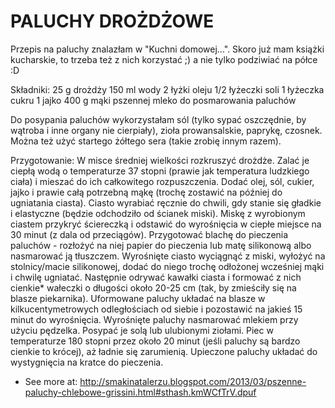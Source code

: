 # PALUCHY DROŻDŻOWE
Przepis na paluchy znalazłam w "Kuchni domowej...". Skoro już mam książki kucharskie, to trzeba też z nich korzystać ;) a nie tylko podziwiać na półce :D

Składniki:
25 g drożdży
150 ml wody
2 łyżki oleju
1/2 łyżeczki soli
1 łyżeczka cukru
1 jajko
400 g mąki pszennej
mleko do posmarowania paluchów


Do posypania paluchów wykorzystałam sól (tylko sypać oszczędnie, by wątroba i inne organy nie cierpiały), zioła prowansalskie, paprykę, czosnek. Można też użyć startego żółtego sera (takie zrobię innym razem).

Przygotowanie:
W misce średniej wielkości rozkruszyć drożdże. Zalać je ciepłą wodą o temperaturze 37 stopni (prawie jak temperatura ludzkiego ciała) i mieszać do ich całkowitego rozpuszczenia. Dodać olej, sól, cukier, jajko i prawie całą potrzebną mąkę (trochę zostawić na później do ugniatania ciasta).
Ciasto wyrabiać ręcznie do chwili, gdy stanie się gładkie i elastyczne (będzie odchodziło od ścianek miski). Miskę z wyrobionym ciastem przykryć ściereczką i odstawić do wyrośnięcia w ciepłe miejsce na 30 minut (z dala od przeciągów).
Przygotować blachę do pieczenia paluchów - rozłożyć na niej papier do pieczenia lub matę silikonową albo nasmarować ją tłuszczem.
Wyrośnięte ciasto wyciągnąć z miski, wyłożyć na stolnicy/macie silikonowej, dodać do niego trochę odłożonej wcześniej mąki i chwilę ugniatać. Następnie odrywać kawałki ciasta i formować z nich cienkie* wałeczki o długości około 20-25 cm (tak, by zmieściły się na blasze piekarnika). Uformowane paluchy układać na blasze w kilkucentymetrowych odległościach od siebie i pozostawić na jakieś 15 minut do wyrośnięcia.
Wyrośnięte paluchy nasmarować mlekiem przy użyciu pędzelka. Posypać je solą lub ulubionymi ziołami. Piec w temperaturze 180 stopni przez około 20 minut (jeśli paluchy są bardzo cienkie to krócej), aż ładnie się zarumienią. Upieczone paluchy układać do wystygnięcia na kratce do pieczenia.
- See more at: http://smakinatalerzu.blogspot.com/2013/03/pszenne-paluchy-chlebowe-grissini.html#sthash.kmWCfTrV.dpuf